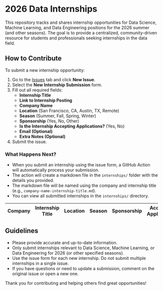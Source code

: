 # 2026 Data Internships

This repository tracks and shares internship opportunities for Data Science, Machine Learning, and Data Engineering positions for the 2026 summer (and other seasons). The goal is to provide a centralized, community-driven resource for students and professionals seeking internships in the data field.

## How to Contribute

To submit a new internship opportunity:

1. Go to the [Issues](../../issues) tab and click **New Issue**.
2. Select the **New Internship Submission** form.
3. Fill out all required fields:
    - **Internship Title**
    - **Link to Internship Posting**
    - **Company Name**
    - **Location** (San Francisco, CA, Austin, TX, Remote)
    - **Season** (Summer, Fall, Spring, Winter)
    - **Sponsorship** (Yes, No, Other)
    - **Is the Internship Accepting Applications?** (Yes, No)
    - **Email (Optional)**
    - **Extra Notes (Optional)**
4. Submit the issue.

### What Happens Next?

- When you submit an internship using the issue form, a GitHub Action will automatically process your submission.
- The action will create a markdown file in the `internships/` folder with the details you provided.
- The markdown file will be named using the company and internship title (e.g., `company-name-internship-title.md`).
- You can view all submitted internships in the `internships/` directory.

<!-- INTERNSHIP_TABLE_START -->
| Company | Internship Title | Location | Season | Sponsorship | Accepting Applications | Link |
|---------|------------------|----------|--------|-------------|-----------------------|------|
<!-- INTERNSHIP_TABLE_END -->

## Guidelines

- Please provide accurate and up-to-date information.
- Only submit internships relevant to Data Science, Machine Learning, or Data Engineering for 2026 (or other specified seasons).
- Use the issue form for each new internship. Do not submit multiple internships in a single issue.
- If you have questions or need to update a submission, comment on the original issue or open a new one.

Thank you for contributing and helping others find great opportunities! 
